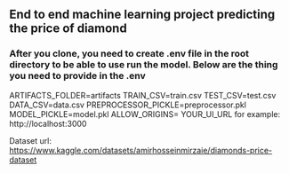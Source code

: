 ## End to end machine learning project predicting the price of diamond

### After you clone, you need to create .env file in the root directory to be able to use run the model. Below are the thing you need to provide in the .env

ARTIFACTS_FOLDER=artifacts
TRAIN_CSV=train.csv
TEST_CSV=test.csv
DATA_CSV=data.csv
PREPROCESSOR_PICKLE=preprocessor.pkl
MODEL_PICKLE=model.pkl
ALLOW_ORIGINS= YOUR_UI_URL for example: http://localhost:3000

Dataset url: https://www.kaggle.com/datasets/amirhosseinmirzaie/diamonds-price-dataset
